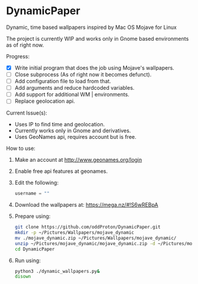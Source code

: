 # DynamicPaper
Dynamic, time based wallpapers inspired by Mac OS Mojave for Linux

The project is currently WIP and works only in Gnome based environments as of right now.

Progress:

- [x] Write initial program that does the job using Mojave's wallpapers.
- [ ] Close subprocess (As of right now it becomes defunct).
- [ ] Add configuration file to load from that.
- [ ] Add arguments and reduce hardcoded variables.
- [ ] Add support for additional WM | environments.
- [ ] Replace geolocation api.

Current Issue(s):
- Uses IP to find time and geolocation.
- Currently works only in Gnome and derivatives.
- Uses GeoNames api, requires account but is free.


How to use:

1. Make an account at http://www.geonames.org/login  
2. Enable free api features at geonames.
3. Edit the following:

    ```Python 
    username = ""
    ```
4. Download the wallpapers at: https://mega.nz/#!S6wREBpA
5. Prepare using:
    ```Bash
    git clone https://github.com/oddProton/DynamicPaper.git
    mkdir -p ~/Pictures/Wallpapers/mojave_dynamic
    mv ./mojave_dynamic.zip ~/Pictures/Wallpapers/mojave_dynamic/
    unzip ~/Pictures/mojave_dynamic/mojave_dynamic.zip -d ~/Pictures/mojave_dynamic/
    cd DynamicPaper
    ```
6. Run using:  
    ```Bash
    python3 ./dynamic_wallpapers.py&
    disown
    ```
